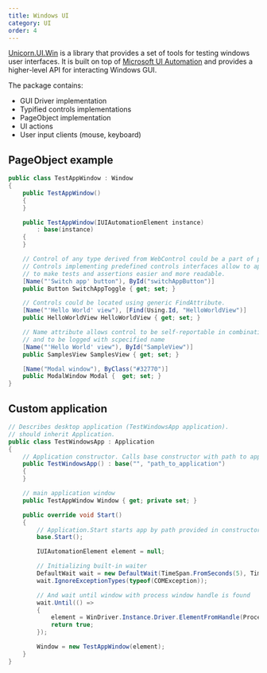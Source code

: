 ```yaml
---
title: Windows UI
category: UI
order: 4
---
```


[Unicorn.UI.Win](https://www.nuget.org/packages/Unicorn.UI.Win) is a library that provides a set of tools for testing windows user interfaces. It is built on top of [Microsoft UI Automation](https://learn.microsoft.com/en-us/dotnet/framework/ui-automation/ui-automation-overview) and provides a higher-level API for interacting Windows GUI.

The package contains:
* GUI Driver implementation
* Typified controls implementations
* PageObject implementation
* UI actions
* User input clients (mouse, keyboard)

## PageObject example

```csharp
public class TestAppWindow : Window
{
    public TestAppWindow()
    {
    }

    public TestAppWindow(IUIAutomationElement instance)
        : base(instance)
    {
    }

    // Control of any type derived from WebControl could be a part of page object.
    // Controls implementing predefined controls interfaces allow to apply type specific matchers 
    // to make tests and assertions easier and more readable.
    [Name("'Switch app' button"), ById("switchAppButton")]
    public Button SwitchAppToggle { get; set; }

    // Controls could be located using generic FindAttribute.
    [Name("'Hello World' view"), [Find(Using.Id, "HelloWorldView")]
    public HelloWorldView HelloWorldView { get; set; }

    // Name attribute allows control to be self-reportable in combination with matchers 
    // and to be logged with scpecified name
    [Name("'Hello World' view"), ById("SampleView")]
    public SamplesView SamplesView { get; set; }

    [Name("Modal window"), ByClass("#32770")]
    public ModalWindow Modal {  get; set; }
}
```

## Custom application
```csharp
// Describes desktop application (TestWindowsApp application).
// should inherit Application.
public class TestWindowsApp : Application
{
    // Application constructor. Calls base constructor with path to application and application executable name.
    public TestWindowsApp() : base("", "path_to_application")
    { 
    }

    // main application window
    public TestAppWindow Window { get; private set; }

    public override void Start()
    {
        // Application.Start starts app by path provided in constructor and stores Process info
        base.Start();

        IUIAutomationElement element = null;

        // Initializing built-in waiter
        DefaultWait wait = new DefaultWait(TimeSpan.FromSeconds(5), TimeSpan.FromMilliseconds(250));
        wait.IgnoreExceptionTypes(typeof(COMException));

        // And wait until window with process window handle is found
        wait.Until(() =>
        {
            element = WinDriver.Instance.Driver.ElementFromHandle(Process.MainWindowHandle);
            return true;
        });

        Window = new TestAppWindow(element);
    }
}
```